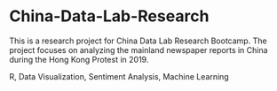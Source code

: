 # China-Data-Lab-Research

This is a research project for China Data Lab Research Bootcamp. The project focuses on analyzing the mainland newspaper reports in China during the Hong Kong Protest in 2019.

R, Data Visualization, Sentiment Analysis, Machine Learning
